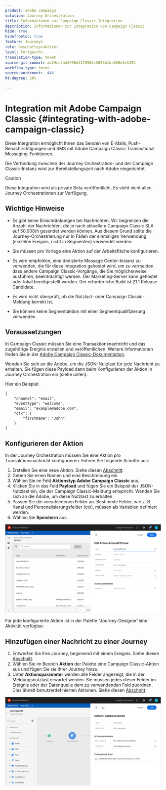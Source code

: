 ```yaml
---
product: adobe campaign
solution: Journey Orchestration
title: Informationen zur Campaign Classic-Integration
description: Informationen zur Integration von Campaign Classic
hide: true
hidefromtoc: true
feature: Journeys
role: Geschäftspraktiker
level: Fortgeschr.
translation-type: tm+mt
source-git-commit: ab19cc5a3d998d1178984c5028b1ba650d3e1292
workflow-type: tm+mt
source-wordcount: '444'
ht-degree: 10%

---
```



# Integration mit Adobe Campaign Classic {#integrating-with-adobe-campaign-classic}

Diese Integration ermöglicht Ihnen das Senden von E-Mails, Push-Benachrichtigungen und SMS mit Adobe Campaign Classic Transactional Messaging-Funktionen.

Die Verbindung zwischen der Journey Orchestration- und der Campaign Classic-Instanz wird zur Bereitstellungszeit nach Adobe eingerichtet.

>[!CAUTION]
>
> Diese Integration wird als private Beta veröffentlicht. Es steht nicht allen Journey Orchestrationen zur Verfügung.

## Wichtige Hinweise     

* Es gibt keine Einschränkungen bei Nachrichten. Wir begrenzen die Anzahl der Nachrichten, die je nach aktuellem Campaign Classic SLA auf 50.000/h gesendet werden können. Aus diesem Grund sollte die Journey-Orchestrierung nur in Fällen der einmaligen Verwendung (einzelne Ereignis, nicht in Segmenten) verwendet werden.

* Sie müssen pro Vorlage eine Aktion auf der Arbeitsfläche konfigurieren.

* Es wird empfohlen, eine dedizierte Message Center-Instanz zu verwenden, die für diese Integration gehostet wird, um zu vermeiden, dass andere Campaign Classic-Vorgänge, die Sie möglicherweise ausführen, beeinträchtigt werden. Der Marketing-Server kann gehostet oder lokal bereitgestellt werden. Der erforderliche Build ist 21.1 Release Candidate.

* Es wird nicht überprüft, ob die Nutzlast- oder Campaign Classic-Meldung korrekt ist.

* Sie können keine Segmentaktion mit einer Segmentqualifizierung verwenden.

## Voraussetzungen

In Campaign Classic müssen Sie eine Transaktionsnachricht und das zugehörige Ereignis erstellen und veröffentlichen. Weitere Informationen finden Sie in der [Adobe Campaign Classic-Dokumentation](https://experienceleague.adobe.com/docs/campaign-classic/using/transactional-messaging/introduction/about-transactional-messaging.html#transactional-messaging).

Wenden Sie sich an die Adobe, um die JSON-Nutzlast für jede Nachricht zu erhalten. Sie fügen diese Payload dann beim Konfigurieren der Aktion in Journey Orchestration ein (siehe unten).

Hier ein Beispiel:

```
{
    "channel": "email",
    "eventType": "welcome",
    "email": "example@adobe.com",
    "ctx": {
        "firstName": "John"
    }
}
```

## Konfigurieren der Aktion

In der Journey Orchestration müssen Sie eine Aktion pro Transaktionsnachricht konfigurieren. Führen Sie folgende Schritte aus:

1. Erstellen Sie eine neue Aktion. Siehe diesen [Abschnitt](../action/action.md).
1. Geben Sie einen Namen und eine Beschreibung ein.
1. Wählen Sie im Feld **Aktionstyp** **Adobe Campaign Classic** aus.
1. Klicken Sie in das Feld **Payload** und fügen Sie ein Beispiel der JSON-Nutzlast ein, die der Campaign Classic-Meldung entspricht. Wenden Sie sich an die Adobe, um diese Nutzlast zu erhalten.
1. Passen Sie die verschiedenen Felder an. Bestimmte Felder, wie z. B. Kanal und Personalisierungsfelder (ctx), müssen als Variablen definiert werden.
1. Wählen Sie **Speichern** aus.

![](../assets/accintegration1.png)

Für jede konfigurierte Aktion ist in der Palette &quot;Journey-Designer&quot;eine Aktivität verfügbar.

## Hinzufügen einer Nachricht zu einer Journey

1. Entwerfen Sie Ihre Journey, beginnend mit einem Ereignis. Siehe diesen [Abschnitt](../building-journeys/journey.md).
1. Wählen Sie im Bereich **Aktion** der Palette eine Campaign Classic-Aktion aus und fügen Sie sie Ihrer Journey hinzu.
1. Unter **Aktionsparameter** werden alle Felder angezeigt, die in der Meldungsnutzlast erwartet werden. Sie müssen jedes dieser Felder im Ereignis oder der Datenquelle dem zu verwendenden Feld zuordnen. Dies ähnelt benutzerdefinierten Aktionen. Siehe diesen [Abschnitt](../building-journeys/using-custom-actions.md).

![](../assets/accintegration2.png)

